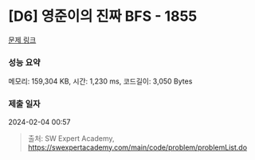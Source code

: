 # [D6] 영준이의 진짜 BFS - 1855 

[문제 링크](https://swexpertacademy.com/main/code/problem/problemDetail.do?contestProbId=AV5LnipaDvwDFAXc) 

### 성능 요약

메모리: 159,304 KB, 시간: 1,230 ms, 코드길이: 3,050 Bytes

### 제출 일자

2024-02-04 00:57



> 출처: SW Expert Academy, https://swexpertacademy.com/main/code/problem/problemList.do